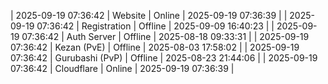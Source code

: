 | 2025-09-19 07:36:42 | Website | Online | 2025-09-19 07:36:39 |
| 2025-09-19 07:36:42 | Registration | Offline | 2025-09-09 16:40:23 |
| 2025-09-19 07:36:42 | Auth Server | Offline | 2025-08-18 09:33:31 |
| 2025-09-19 07:36:42 | Kezan (PvE) | Offline | 2025-08-03 17:58:02 |
| 2025-09-19 07:36:42 | Gurubashi (PvP) | Offline | 2025-08-23 21:44:06 |
| 2025-09-19 07:36:42 | Cloudflare | Online | 2025-09-19 07:36:39 |
